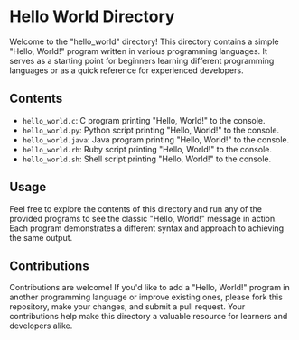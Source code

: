 # Hello World Directory

Welcome to the "hello_world" directory! This directory contains a simple "Hello, World!" program written in various programming languages. It serves as a starting point for beginners learning different programming languages or as a quick reference for experienced developers.

## Contents

- `hello_world.c`: C program printing "Hello, World!" to the console.
- `hello_world.py`: Python script printing "Hello, World!" to the console.
- `hello_world.java`: Java program printing "Hello, World!" to the console.
- `hello_world.rb`: Ruby script printing "Hello, World!" to the console.
- `hello_world.sh`: Shell script printing "Hello, World!" to the console.

## Usage

Feel free to explore the contents of this directory and run any of the provided programs to see the classic "Hello, World!" message in action. Each program demonstrates a different syntax and approach to achieving the same output.

## Contributions

Contributions are welcome! If you'd like to add a "Hello, World!" program in another programming language or improve existing ones, please fork this repository, make your changes, and submit a pull request. Your contributions help make this directory a valuable resource for learners and developers alike.
